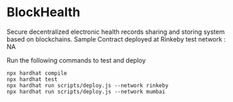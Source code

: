 # BlockHealth

Secure decentralized electronic health records sharing and storing system based on blockchains.
Sample Contract deployed at Rinkeby test network : NA

Run the following commands to test and deploy

```shell
npx hardhat compile
npx hardhat test
npx hardhat run scripts/deploy.js --network rinkeby
npx hardhat run scripts/deploy.js --network mumbai
```
